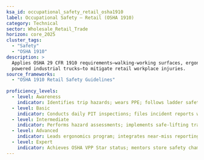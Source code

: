 ```yaml
---
ksa_id: occupational_safety_retail_osha1910
label: Occupational Safety – Retail (OSHA 1910)
category: Technical
sector: Wholesale_Retail_Trade
horizon: core_2025
cluster_tags:
  - "Safety"
  - "OSHA 1910"
description: >
  Applies OSHA 29 CFR 1910 requirements—walking-working surfaces, ergonomics,
  powered industrial trucks—to mitigate retail workplace injuries.
source_frameworks:
  - "OSHA 1910 Retail Safety Guidelines"
  
proficiency_levels:
  - level: Awareness
    indicator: Identifies trip hazards; wears PPE; follows ladder safety.
  - level: Basic
    indicator: Conducts daily PIT inspections; files incident reports within 24 h.
  - level: Intermediate
    indicator: Performs hazard assessments; implements safe-lifting training; tracks DART rate.
  - level: Advanced
    indicator: Leads ergonomics program; integrates near-miss reporting dashboard; reduces recordable rate 25 %.
  - level: Expert
    indicator: Achieves OSHA VPP Star status; mentors store safety champions; represents company in OSHA consultations.
---
```

